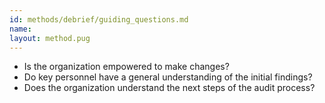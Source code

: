 ```yaml
---
id: methods/debrief/guiding_questions.md
name: 
layout: method.pug
---
```


* Is the organization empowered to make changes?
* Do key personnel have a general understanding of the initial findings?
* Does the organization understand the next steps of the audit process?


